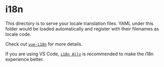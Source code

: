 
# i18n

This directory is to serve your locale translation files. YAML under this folder would be loaded automatically and register with their filenames as locale code.

Check out [`vue-i18n`](https://github.com/intlify/vue-i18n-next) for more details.

If you are using VS Code, [`i18n Ally`](https://github.com/lokalise/i18n-ally) is recommended to make the i18n experience better.
